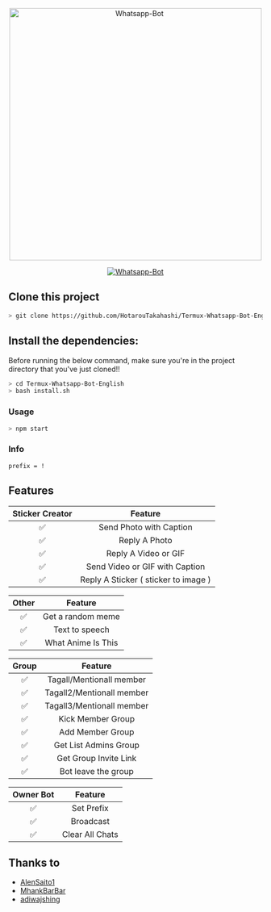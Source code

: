 <p align="center">
<img src="https://data.whicdn.com/images/320025844/original.jpg" alt="Whatsapp-Bot" width="500" />
</p>
<p align="center">
<a href="#"><img title="Whatsapp-Bot" src="https://img.shields.io/badge/Termux Whatsapp Bot-green?colorA=%23ff0000&colorB=%23017e40&style=for-the-badge"></a>
</p>

## Clone this project

```bash
> git clone https://github.com/HotarouTakahashi/Termux-Whatsapp-Bot-English

```

## Install the dependencies:
Before running the below command, make sure you're in the project directory that
you've just cloned!!

```bash
> cd Termux-Whatsapp-Bot-English
> bash install.sh
```

### Usage
```bash
> npm start
```

### Info
```
prefix = !
```

## Features

| Sticker Creator |                Feature           |
| :-----------: | :--------------------------------: |
|       ✅       | Send Photo with Caption          |
|       ✅       | Reply A Photo                    |
|       ✅       | Reply A Video or GIF             |
|       ✅       | Send Video or GIF with Caption   |
|       ✅       | Reply A Sticker ( sticker to image ) |

| Other  |                     Feature                     |
| :------------: | :---------------------------------------------: |
|       ✅        |   Get a random meme             |
|       ✅        |   Text to speech                |
|       ✅        |   What Anime Is This 			|

| Group  |                     Feature               |
| :-----------: | :--------------------------------: |
|       ✅        |   Tagall/Mentionall member       |
|       ✅        |   Tagall2/Mentionall member       |
|       ✅        |   Tagall3/Mentionall member       |
|       ✅        |   Kick Member Group	             |
|       ✅        |   Add Member Group	             |
|       ✅        |   Get List Admins Group          |
|       ✅        |   Get Group Invite Link          |
|       ✅        |   Bot leave the group            |

| Owner Bot  |                     Feature           |
| :-----------: | :--------------------------------: |
|       ✅        |   Set Prefix                     |
|       ✅        |   Broadcast                      |
|       ✅        |   Clear All Chats                |


## Thanks to
- [AlenSaito1](https://github.com/AlenSaito1)
- [MhankBarBar](https://github.com/MhankBarBar/termux-wabot)
- [adiwajshing](https://github.com/adiwajshing/Baileys)

